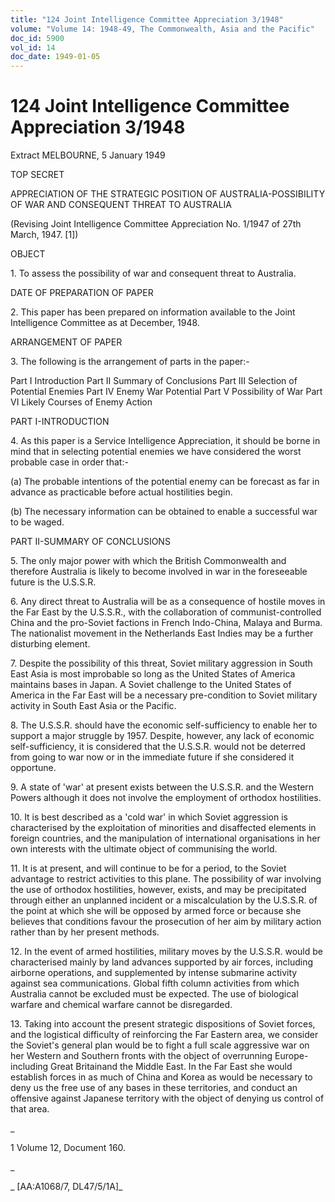 ```yaml
---
title: "124 Joint Intelligence Committee Appreciation 3/1948"
volume: "Volume 14: 1948-49, The Commonwealth, Asia and the Pacific"
doc_id: 5900
vol_id: 14
doc_date: 1949-01-05
---
```


# 124 Joint Intelligence Committee Appreciation 3/1948

Extract MELBOURNE, 5 January 1949

TOP SECRET

APPRECIATION OF THE STRATEGIC POSITION OF AUSTRALIA-POSSIBILITY OF WAR AND CONSEQUENT THREAT TO AUSTRALIA

(Revising Joint Intelligence Committee Appreciation No. 1/1947 of 27th March, 1947. [1])

OBJECT

1\. To assess the possibility of war and consequent threat to Australia.

DATE OF PREPARATION OF PAPER

2\. This paper has been prepared on information available to the Joint Intelligence Committee as at December, 1948.

ARRANGEMENT OF PAPER

3\. The following is the arrangement of parts in the paper:-

Part I Introduction Part II Summary of Conclusions Part III Selection of Potential Enemies Part IV Enemy War Potential Part V Possibility of War Part VI Likely Courses of Enemy Action

PART I-INTRODUCTION

4\. As this paper is a Service Intelligence Appreciation, it should be borne in mind that in selecting potential enemies we have considered the worst probable case in order that:-

(a) The probable intentions of the potential enemy can be forecast as far in advance as practicable before actual hostilities begin.

(b) The necessary information can be obtained to enable a successful war to be waged.

PART II-SUMMARY OF CONCLUSIONS

5\. The only major power with which the British Commonwealth and therefore Australia is likely to become involved in war in the foreseeable future is the U.S.S.R.

6\. Any direct threat to Australia will be as a consequence of hostile moves in the Far East by the U.S.S.R., with the collaboration of communist-controlled China and the pro-Soviet factions in French Indo-China, Malaya and Burma. The nationalist movement in the Netherlands East Indies may be a further disturbing element.

7\. Despite the possibility of this threat, Soviet military aggression in South East Asia is most improbable so long as the United States of America maintains bases in Japan. A Soviet challenge to the United States of America in the Far East will be a necessary pre-condition to Soviet military activity in South East Asia or the Pacific.

8\. The U.S.S.R. should have the economic self-sufficiency to enable her to support a major struggle by 1957. Despite, however, any lack of economic self-sufficiency, it is considered that the U.S.S.R. would not be deterred from going to war now or in the immediate future if she considered it opportune.

9\. A state of 'war' at present exists between the U.S.S.R. and the Western Powers although it does not involve the employment of orthodox hostilities.

10\. It is best described as a 'cold war' in which Soviet aggression is characterised by the exploitation of minorities and disaffected elements in foreign countries, and the manipulation of international organisations in her own interests with the ultimate object of communising the world.

11\. It is at present, and will continue to be for a period, to the Soviet advantage to restrict activities to this plane. The possibility of war involving the use of orthodox hostilities, however, exists, and may be precipitated through either an unplanned incident or a miscalculation by the U.S.S.R. of the point at which she will be opposed by armed force or because she believes that conditions favour the prosecution of her aim by military action rather than by her present methods.

12\. In the event of armed hostilities, military moves by the U.S.S.R. would be characterised mainly by land advances supported by air forces, including airborne operations, and supplemented by intense submarine activity against sea communications. Global fifth column activities from which Australia cannot be excluded must be expected. The use of biological warfare and chemical warfare cannot be disregarded.

13\. Taking into account the present strategic dispositions of Soviet forces, and the logistical difficulty of reinforcing the Far Eastern area, we consider the Soviet's general plan would be to fight a full scale aggressive war on her Western and Southern fronts with the object of overrunning Europe-including Great Britainand the Middle East. In the Far East she would establish forces in as much of China and Korea as would be necessary to deny us the free use of any bases in these territories, and conduct an offensive against Japanese territory with the object of denying us control of that area.

_

1 Volume 12, Document 160.

_

_ [AA:A1068/7, DL47/5/1A]_
